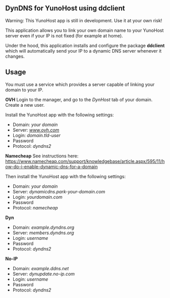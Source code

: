 DynDNS for YunoHost using ddclient
----------------------------------
Warning: This YunoHost app is still in development. Use it at your own risk!

This application allows you to link your own domain name to your YunoHost server even if your IP is not fixed (for example at home).

Under the hood, this application installs and configure the package **ddclient** which will automatically send your IP to a dynamic DNS server whenever it changes.

Usage
-----
You must use a service which provides a server capable of linking your domain to your IP.

**OVH**
Login to the manager, and go to the *DynHost* tab of your domain. Create a new user.

Install the YunoHost app with the following settings:
- Domain: *your domain*
- Server: *www.ovh.com*
- Login: *domain.tld-user*
- Password
- Protocol: *dyndns2*

**Namecheap**
See instructions here: https://www.namecheap.com/support/knowledgebase/article.aspx/595/11/how-do-i-enable-dynamic-dns-for-a-domain

Then install the YunoHost app with the following settings:
- Domain: *your domain*
- Server: *dynamicdns.park-your-domain.com*
- Login: *yourdomain.com*
- Password
- Protocol: *namecheap*

**Dyn**
- Domain: *example.dyndns.org*
- Server: *members.dyndns.org*
- Login: *username*
- Password
- Protocol: *dyndns2*

**No-IP**
- Domain: *example.ddns.net*
- Server: *dynupdate.no-ip.com*
- Login: *username*
- Password
- Protocol: *dyndns2*


